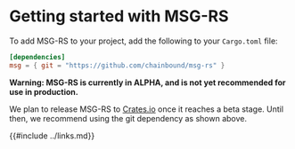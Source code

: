 # Getting started with MSG-RS

To add MSG-RS to your project, add the following to your `Cargo.toml` file:

```toml
[dependencies]
msg = { git = "https://github.com/chainbound/msg-rs" }
```

**Warning: MSG-RS is currently in ALPHA, and is not yet recommended for use in production.**

We plan to release MSG-RS to [Crates.io](https://crates.io/) once it reaches a beta stage.
Until then, we recommend using the git dependency as shown above.

{{#include ../links.md}}
